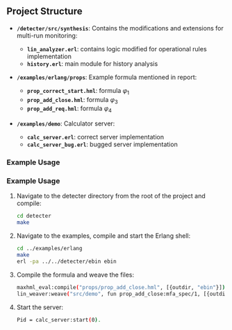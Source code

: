 ## Project Structure

- **`/detecter/src/synthesis`**: Contains the modifications and extensions for multi-run monitoring:
    - **`lin_analyzer.erl`**: contains logic modified for operational rules implementation
    - **`history.erl`**: main module for history analysis

- **`/examples/erlang/props`**: Example formula mentioned in report:
    - **`prop_correct_start.hml`**: formula $\varphi_1$
    - **`prop_add_close.hml`**: formula $\varphi_3$
    - **`prop_add_req.hml`**: formula $\varphi_4$

- **`/examples/demo`**: Calculator server:
    - **`calc_server.erl`**: correct server implementation
    - **`calc_server_bug.erl`**: bugged server implementation

### Example Usage

### Example Usage

1. Navigate to the detecter directory from the root of the project and compile:
   ```bash
   cd detecter
   make
   ```
2. Navigate to the examples, compile and start the Erlang shell:
   ```bash
   cd ../examples/erlang
   make
   erl -pa ../../detecter/ebin ebin
   ```
3. Compile the formula and weave the files:
    ```bash
    maxhml_eval:compile("props/prop_add_close.hml", [{outdir, "ebin"}]).
    lin_weaver:weave("src/demo", fun prop_add_close:mfa_spec/1, [{outdir, "ebin"}]).
    ```
4. Start the server:
    ```bash
    Pid = calc_server:start(0).
    ```